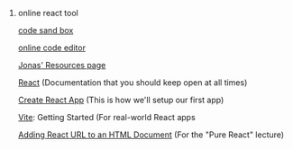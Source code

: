 1. online react tool
   
    [code sand box](https://codesandbox.io)
   
    [online code editor](https://react.new)
   
    [Jonas' Resources page](https://codingheroes.io/resources/)
   
    [React](https://react.dev/) (Documentation that you should keep open at all times)
   
    [Create React App](https://create-react-app.dev/docs/getting-started) (This is how we'll setup our first app)
   
    [Vite](https://vitejs.dev/guide/?ref=jonas.io): Getting Started (For real-world React apps
   
    [Adding React URL to an HTML Document](https://gist.githubusercontent.com/gaearon/0275b1e1518599bbeafcde4722e79ed1/raw/db72dcbf3384ee1708c4a07d3be79860db04bff0/example.html) (For the "Pure React" lecture)
    
